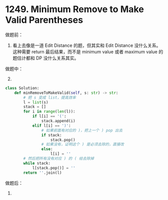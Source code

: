 # 1249. Minimum Remove to Make Valid Parentheses

做题前：

1. 看上去像是一道 Edit Distance 的题，但其实和 Edit Distance 没什么关系。这种需要 return 最后结果，而不是 minimum value 或者 maximum value 的题估计都和 DP 没什么关系其实。



做题中：

2. 

   ```python
   class Solution:
       def minRemoveToMakeValid(self, s: str) -> str:
           # 把 s 变成 list，提高效率
           l = list(s)
           stack = []
           for i in range(len(l)):
               if l[i] == '(':
                   stack.append(i)
               elif l[i] == ')':
                   # 如果前面有对应的 )，把上一个 ) pop 出去
                   if stack:
                       stack.pop()
                   # 如果没有，证明这个 ) 是必须去除的，直接改
                   else:
                       l[i] = ''
           # 然后把所有没有对应 ) 的 ( 给去除掉
           while stack:
               l[stack.pop()] = ''
           return ''.join(l)
   ```
   
   

做题后：

1. 

